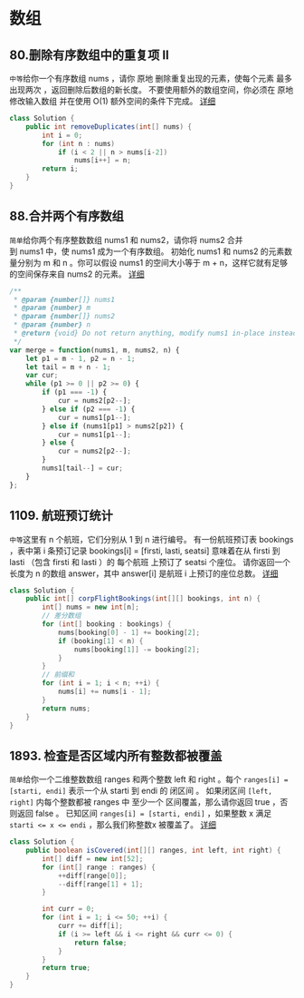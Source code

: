# 数组

## 80.删除有序数组中的重复项 II
`中等`给你一个有序数组 nums ，请你 原地 删除重复出现的元素，使每个元素 最多出现两次 ，返回删除后数组的新长度。
不要使用额外的数组空间，你必须在 原地 修改输入数组 并在使用 O(1) 额外空间的条件下完成。
[详细](https://leetcode-cn.com/problems/remove-duplicates-from-sorted-array-ii/)
```java
class Solution {
    public int removeDuplicates(int[] nums) {
        int i = 0;
        for (int n : nums)
            if (i < 2 || n > nums[i-2])
                nums[i++] = n;
        return i;
    }
}
```

## 88.合并两个有序数组
`简单`给你两个有序整数数组 nums1 和 nums2，请你将 nums2 合并到 nums1 中，使 nums1 成为一个有序数组。
初始化 nums1 和 nums2 的元素数量分别为 m 和 n 。你可以假设 nums1 的空间大小等于 m + n，这样它就有足够的空间保存来自 nums2 的元素。
[详细](https://leetcode-cn.com/problems/merge-sorted-array/)
```js
/**
 * @param {number[]} nums1
 * @param {number} m
 * @param {number[]} nums2
 * @param {number} n
 * @return {void} Do not return anything, modify nums1 in-place instead.
 */
var merge = function(nums1, m, nums2, n) {
    let p1 = m - 1, p2 = n - 1;
    let tail = m + n - 1;
    var cur;
    while (p1 >= 0 || p2 >= 0) {
        if (p1 === -1) {
            cur = nums2[p2--];
        } else if (p2 === -1) {
            cur = nums1[p1--];
        } else if (nums1[p1] > nums2[p2]) {
            cur = nums1[p1--];
        } else {
            cur = nums2[p2--];
        }
        nums1[tail--] = cur;
    }
};
```

## 1109. 航班预订统计
`中等`这里有 n 个航班，它们分别从 1 到 n 进行编号。
有一份航班预订表 bookings ，表中第 i 条预订记录 bookings[i] = [firsti, lasti, seatsi] 意味着在从 firsti 到 lasti （包含 firsti 和 lasti ）的 每个航班 上预订了 seatsi 个座位。
请你返回一个长度为 n 的数组 answer，其中 answer[i] 是航班 i 上预订的座位总数。
[详细](https://leetcode-cn.com/problems/corporate-flight-bookings/)


```java
class Solution {
    public int[] corpFlightBookings(int[][] bookings, int n) {
        int[] nums = new int[n];
        // 差分数组
        for (int[] booking : bookings) {
            nums[booking[0] - 1] += booking[2];
            if (booking[1] < n) {
                nums[booking[1]] -= booking[2];
            }
        }
        // 前缀和
        for (int i = 1; i < n; ++i) {
            nums[i] += nums[i - 1];
        }
        return nums;
    }
}
```

## 1893. 检查是否区域内所有整数都被覆盖
`简单`给你一个二维整数数组 ranges 和两个整数 left 和 right 。每个 `ranges[i] = [starti, endi]` 表示一个从 starti 到 endi 的 闭区间 。
如果闭区间 `[left, right]` 内每个整数都被 ranges 中 至少一个 区间覆盖，那么请你返回 true ，否则返回 false 。
已知区间 `ranges[i] = [starti, endi]` ，如果整数 x 满足 `starti <= x <= endi` ，那么我们称整数x 被覆盖了。
[详细](https://leetcode-cn.com/problems/check-if-all-the-integers-in-a-range-are-covered/)
```java
class Solution {
    public boolean isCovered(int[][] ranges, int left, int right) {
        int[] diff = new int[52];
        for (int[] range : ranges) {
            ++diff[range[0]];
            --diff[range[1] + 1];
        }

        int curr = 0;
        for (int i = 1; i <= 50; ++i) {
            curr += diff[i];
            if (i >= left && i <= right && curr <= 0) {
                return false;
            }
        }
        return true;
    }
}
```

